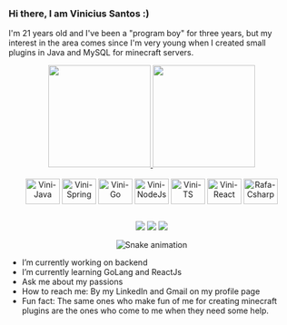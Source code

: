### Hi there, I am Vinicius Santos :)

 I'm 21 years old and I've been a "program boy" for three years, but my interest in the area comes since I'm very young when I created small plugins in Java and MySQL for minecraft servers.


<div align="center">
  <a href="https://github.com/vinicarvalhosantos">
  <img height="180em" src="https://github-readme-stats.vercel.app/api?username=vinicarvalhosantos&show_icons=true&theme=dracula&include_all_commits=true&count_private=true"/>
  <img height="180em" src="https://github-readme-stats.vercel.app/api/top-langs/?username=vinicarvalhosantos&layout=compact&langs_count=7&theme=dracula"/>
  </a>
</div>

<div align="center" style="display: inline_block"><br>
  <img align="center" alt="Vini-Java" height="45" width="60" src="https://cdn.jsdelivr.net/gh/devicons/devicon/icons/java/java-original-wordmark.svg">
  <img align="center" alt="Vini-Spring" height="45" width="60" src="https://cdn.jsdelivr.net/gh/devicons/devicon/icons/spring/spring-original-wordmark.svg">
  <img align="center" alt="Vini-Go" height="45" width="60" src="https://cdn.jsdelivr.net/gh/devicons/devicon/icons/go/go-original-wordmark.svg">
  <img align="center" alt="Vini-NodeJs" height="45" width="60" src="https://cdn.jsdelivr.net/gh/devicons/devicon/icons/nodejs/nodejs-original.svg">
  <img align="center" alt="Vini-TS" height="45" width="60" src="https://cdn.jsdelivr.net/gh/devicons/devicon/icons/typescript/typescript-original.svg">
  <img align="center" alt="Vini-React" height="45" width="60" src="https://cdn.jsdelivr.net/gh/devicons/devicon/icons/react/react-original-wordmark.svg">
  <img align="center" alt="Rafa-Csharp" height="45" width="60" src="https://cdn.jsdelivr.net/gh/devicons/devicon/icons/angularjs/angularjs-original.svg">
</div>

##

<div align="center"> 
  <a href = "mailto:viniciuscarvalhomine@gmail.com"><img src="https://img.shields.io/badge/-Gmail-%23333?style=for-the-badge&logo=gmail&logoColor=white" target="_blank"></a>
  <a href="https://www.linkedin.com/in/viniciuscarvalhosantos/" target="_blank"><img src="https://img.shields.io/badge/-LinkedIn-%230077B5?style=for-the-badge&logo=linkedin&logoColor=white" target="_blank"></a> 
  <a href="https://www.twitch.tv/zvinniie" target="_blank"><img src="https://img.shields.io/badge/Twitch-9146FF?style=for-the-badge&logo=twitch&logoColor=white" target="_blank"></a>
 
  ![Snake animation](https://github.com/vinicarvalhosantos/vinicarvalhosantos/blob/output/github-contribution-grid-snake.svg)
 
</div>

- I’m currently working on backend
- I’m currently learning GoLang and ReactJs
- Ask me about my passions
- How to reach me: By my LinkedIn and Gmail on my profile page
- Fun fact: The same ones who make fun of me for creating minecraft plugins are the ones who come to me when they need some help.

